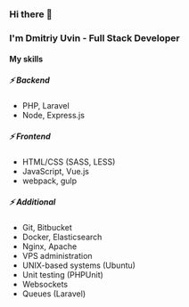### Hi there 👋

### I'm Dmitriy Uvin - Full Stack Developer

#### My skills
##### ⚡ Backend
- PHP, Laravel
- Node, Express.js

##### ⚡ Frontend
- HTML/CSS (SASS, LESS)
- JavaScript, Vue.js
- webpack, gulp

##### ⚡ Additional
- Git, Bitbucket
- Docker, Elasticsearch
- Nginx, Apache
- VPS administration
- UNIX-based systems (Ubuntu)
- Unit testing (PHPUnit)
- Websockets
- Queues (Laravel)

<!--
**dmitriy-uvin/dmitriy-uvin** is a ✨ _special_ ✨ repository because its `README.md` (this file) appears on your GitHub profile.

Here are some ideas to get you started:

- 🔭 I’m currently working on ...
- 🌱 I’m currently learning ...
- 👯 I’m looking to collaborate on ...
- 🤔 I’m looking for help with ...
- 💬 Ask me about ...
- 📫 How to reach me: ...
- 😄 Pronouns: ...
- ⚡ Fun fact: ...
-->

